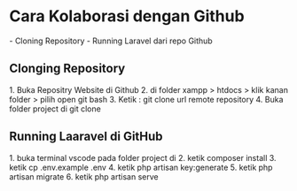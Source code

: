 <h1>Cara Kolaborasi dengan Github</h1>
- Cloning Repository
- Running Laravel dari repo Github

<h2>Clonging Repository</h2>
1. Buka Repositry Website di Github
2. di folder xampp > htdocs > klik kanan folder > pilih open git bash
3. Ketik  : git clone url remote repository
4. Buka folder project di git clone

<h2>Running Laaravel di GitHub</h2>
1. buka terminal vscode pada folder project di 
2. ketik composer install
3. ketik cp .env.example .env
4. ketik php artisan key:generate
5. ketik php artisan migrate
6. ketik php artisan serve
